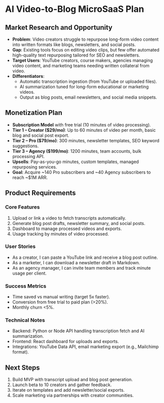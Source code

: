 # AI Video-to-Blog MicroSaaS Plan

## Market Research and Opportunity
- **Problem**: Video creators struggle to repurpose long-form video content into written formats like blogs, newsletters, and social posts.
- **Gap**: Existing tools focus on editing video clips, but few offer automated high-quality text repurposing tailored for SEO and newsletters.
- **Target Users**: YouTube creators, course makers, agencies managing video content, and marketing teams needing written collateral from video.
- **Differentiators**:
  - Automatic transcription ingestion (from YouTube or uploaded files).
  - AI summarization tuned for long-form educational or marketing videos.
  - Output as blog posts, email newsletters, and social media snippets.

## Monetization Plan
- **Subscription Model** with free trial (10 minutes of video processing).
- **Tier 1 – Creator ($29/mo)**: Up to 60 minutes of video per month, basic blog and social post export.
- **Tier 2 – Pro ($79/mo)**: 300 minutes, newsletter templates, SEO keyword suggestions.
- **Tier 3 – Agency ($199/mo)**: 1200 minutes, team accounts, bulk processing API.
- **Upsells**: Pay-as-you-go minutes, custom templates, managed repurposing services.
- **Goal**: Acquire ~140 Pro subscribers and ~40 Agency subscribers to reach ~$1M ARR.

## Product Requirements
### Core Features
1. Upload or link a video to fetch transcripts automatically.
2. Generate blog post drafts, newsletter summary, and social posts.
3. Dashboard to manage processed videos and exports.
4. Usage tracking by minutes of video processed.

### User Stories
- As a creator, I can paste a YouTube link and receive a blog post outline.
- As a marketer, I can download a newsletter draft in Markdown.
- As an agency manager, I can invite team members and track minute usage per client.

### Success Metrics
- Time saved vs manual writing (target 5x faster).
- Conversion from free trial to paid plan (>20%).
- Monthly churn <5%.

### Technical Notes
- Backend: Python or Node API handling transcription fetch and AI summarization.
- Frontend: React dashboard for uploads and exports.
- Integrations: YouTube Data API, email marketing export (e.g., Mailchimp format).

## Next Steps
1. Build MVP with transcript upload and blog post generation.
2. Launch beta to 10 creators and gather feedback.
3. Iterate on templates and add newsletter/social exports.
4. Scale marketing via partnerships with creator communities.
